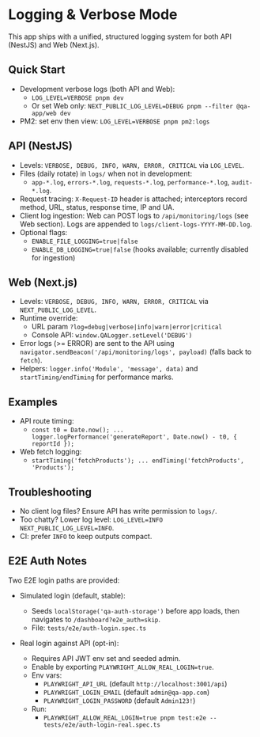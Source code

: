 # Logging & Verbose Mode

This app ships with a unified, structured logging system for both API (NestJS) and Web (Next.js).

## Quick Start

- Development verbose logs (both API and Web):
  - `LOG_LEVEL=VERBOSE pnpm dev`
  - Or set Web only: `NEXT_PUBLIC_LOG_LEVEL=DEBUG pnpm --filter @qa-app/web dev`
- PM2: set env then view: `LOG_LEVEL=VERBOSE pnpm pm2:logs`

## API (NestJS)

- Levels: `VERBOSE, DEBUG, INFO, WARN, ERROR, CRITICAL` via `LOG_LEVEL`.
- Files (daily rotate) in `logs/` when not in development:
  - `app-*.log`, `errors-*.log`, `requests-*.log`, `performance-*.log`, `audit-*.log`.
- Request tracing: `X-Request-ID` header is attached; interceptors record method, URL, status, response time, IP and UA.
- Client log ingestion: Web can POST logs to `/api/monitoring/logs` (see Web section). Logs are appended to `logs/client-logs-YYYY-MM-DD.log`.
- Optional flags:
  - `ENABLE_FILE_LOGGING=true|false`
  - `ENABLE_DB_LOGGING=true|false` (hooks available; currently disabled for ingestion)

## Web (Next.js)

- Levels: `VERBOSE, DEBUG, INFO, WARN, ERROR, CRITICAL` via `NEXT_PUBLIC_LOG_LEVEL`.
- Runtime override:
  - URL param `?log=debug|verbose|info|warn|error|critical`
  - Console API: `window.QALogger.setLevel('DEBUG')`
- Error logs (>= ERROR) are sent to the API using `navigator.sendBeacon('/api/monitoring/logs', payload)` (falls back to `fetch`).
- Helpers: `logger.info('Module', 'message', data)` and `startTiming/endTiming` for performance marks.

## Examples

- API route timing:
  - `const t0 = Date.now(); ... logger.logPerformance('generateReport', Date.now() - t0, { reportId });`
- Web fetch logging:
  - `startTiming('fetchProducts'); ... endTiming('fetchProducts', 'Products');`

## Troubleshooting

- No client log files? Ensure API has write permission to `logs/`.
- Too chatty? Lower log level: `LOG_LEVEL=INFO NEXT_PUBLIC_LOG_LEVEL=INFO`.
- CI: prefer `INFO` to keep outputs compact.

## E2E Auth Notes

Two E2E login paths are provided:

- Simulated login (default, stable):
  - Seeds `localStorage('qa-auth-storage')` before app loads, then navigates to `/dashboard?e2e_auth=skip`.
  - File: `tests/e2e/auth-login.spec.ts`

- Real login against API (opt-in):
  - Requires API JWT env set and seeded admin.
  - Enable by exporting `PLAYWRIGHT_ALLOW_REAL_LOGIN=true`.
  - Env vars:
    - `PLAYWRIGHT_API_URL` (default `http://localhost:3001/api`)
    - `PLAYWRIGHT_LOGIN_EMAIL` (default `admin@qa-app.com`)
    - `PLAYWRIGHT_LOGIN_PASSWORD` (default `Admin123!`)
  - Run:
    - `PLAYWRIGHT_ALLOW_REAL_LOGIN=true pnpm test:e2e -- tests/e2e/auth-login-real.spec.ts`
